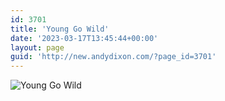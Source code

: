 ```yaml
---
id: 3701
title: 'Young Go Wild'
date: '2023-03-17T13:45:44+00:00'
layout: page
guid: 'http://new.andydixon.com/?page_id=3701'
---
```


![Young Go Wild](https://i0.wp.com/assets.g8x2.ldn.idrivee2-23.com/posters/Young%20Go%20Wild%2001.jpg?w=1200&ssl=1 "Young Go Wild")